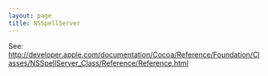 ```yaml
---
layout: page
title: NSSpellServer
---
```


See: http://developer.apple.com/documentation/Cocoa/Reference/Foundation/Classes/NSSpellServer_Class/Reference/Reference.html

